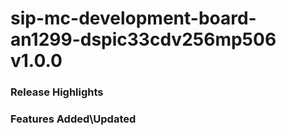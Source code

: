 # sip-mc-development-board-an1299-dspic33cdv256mp506 v1.0.0
### Release Highlights



### Features Added\Updated



